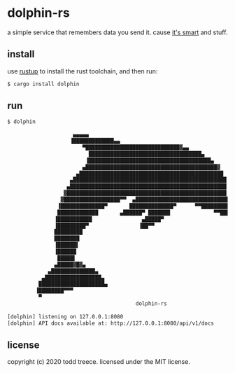 # dolphin-rs

a simple service that remembers data you send it. cause [it's smart][dolphin] and stuff.

## install

use [rustup] to install the rust toolchain, and then run:

```sh
$ cargo install dolphin
```

## run

```sh
$ dolphin

                     ▄▄▄▄▄
                    ▐█████████████▄▄
                        ▀██████████████████████████████▓▄▄
                          ████████████████████████████████████▄
                         ▐███████████████████████████████████████▄
                        ▄██████████████████████████████████████████▓
                      ▄██████████████████████████████████████████████
                    ▄█████████████████████████████████████████████████
                   ▄██████████████████████████████████████████████████
                  ▓███████████████████████████████████████████████████
                 ▓██████████████████▀▀  ▄██████████████████████████████▄
                ▐██████████████▀       ██████████████▀      ▀▀███████████▓
                █████████████       ▄██████▀ ███████              ▀▀███████
               ▐███████████                ▄█████▀
               ▐█████████▀                ▐██▀▀
               █████████
               ████████
               ▐██████▌
               ▐██████
                █████▌
               ▄█████▓█▓▄
             ▄██████████████▄
           ▄██████████████████▄
          █████████████████████▄
         ▐████████▀▀▀
          ▀
                                         dolphin-rs
 
[dolphin] listening on 127.0.0.1:8080
[dolphin] API docs available at: http://127.0.0.1:8080/api/v1/docs
```

[dolphin]: https://www.nationalgeographic.com/news/2013/8/130806-dolphins-memories-animals-science-longest/
[rustup]: https://rustup.rs/

## license
copyright (c) 2020 todd treece. licensed under the MIT license.